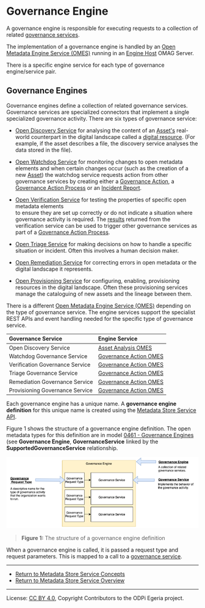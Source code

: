 <!-- SPDX-License-Identifier: CC-BY-4.0 -->
<!-- Copyright Contributors to the ODPi Egeria project. -->


# Governance Engine

A governance engine is responsible for executing requests to a collection of related
[governance services](governance-service.md).

The implementation of a governance engine is
handled by an [Open Metadata Engine Service (OMES)](../../../../engine-services)
running in an [Engine Host](https://egeria-project.org/concepts/engine-host) OMAG Server.

There is a specific engine service for each type of governance engine/service pair.

## Governance Engines

Governance engines define a collection of related governance
services.  Governance services are specialized connectors that
implement a single specialized governance activity.
There are six types of governance service:

* [Open Discovery Service](https://egeria-project.org/concepts/open-discovery-service) for
  analysing the content of an [Asset's](https://egeria-project.org/concepts/asset) real-world counterpart
  in the digital landscape called a [digital resource](https://egeria-project.org/concepts/resource). (For example, if the asset describes a file, the discovery service
  analyses the data stored in the file).
  
* [Open Watchdog Service](../../../../frameworks/governance-action-framework/docs/open-watchdog-service.md) for
  monitoring changes to open metadata elements and when certain changes occur
  (such as the creation of a new [Asset](https://egeria-project.org/concepts/asset))
  the watchdog service requests action from
  other governance services by creating either a
  [Governance Action](https://egeria-project.org/concepts/governance-action),
  a [Governance Action Process](https://egeria-project.org/conceepts/governance-action-process)
  or an [Incident Report](../../../../frameworks/governance-action-framework/docs/incident-report.md).
  
* [Open Verification Service](../../../../frameworks/governance-action-framework/docs/open-verification-service.md)
  for testing the properties of specific open metadata elements  
  to ensure they are set up correctly or
  do not indicate a situation where governance activity is required.
  The [results](https://egeria-project.org/concepts/guard) returned from the verification service
  can be used to trigger other governance services as part of a
  [Governance Action Process](https://egeria-project.org/concepts/governance-action-process).
  
* [Open Triage Service](../../../../frameworks/governance-action-framework/docs/open-triage-service.md) for making
  decisions on how to handle a specific situation or incident.  Often this involves
  a human decision maker.
  
* [Open Remediation Service](../../../../frameworks/governance-action-framework/docs/open-remediation-service.md) for
  correcting errors in open metadata or the digital landscape it represents.
   
* [Open Provisioning Service](../../../../frameworks/governance-action-framework/docs/open-provisioning-service.md) for
  configuring, enabling, provisioning resources in the digital landscape.  Often these provisioning
  services manage the cataloguing of new assets and the lineage between them.

There is a different [Open Metadata Engine Service (OMES)](../../../../engine-services)
depending on the type of governance service.  The engine services support
the specialist REST APIs and event handling needed for the specific
type of governance service.


| Governance Service | Engine Service |
| :----------------- | :------------- | 
| Open Discovery Service | [Asset Analysis OMES](../../../../engine-services/asset-analysis) |
| Watchdog Governance Service | [Governance Action OMES](../../../../engine-services/governance-action) |
| Verification Governance Service | [Governance Action OMES](../../../../engine-services/governance-action) |
| Triage Governance Service | [Governance Action OMES](../../../../engine-services/governance-action) |
| Remediation Governance Service | [Governance Action OMES](../../../../engine-services/governance-action) |
| Provisioning Governance Service | [Governance Action OMES](../../../../engine-services/governance-action) |


Each governance engine has a unique name. 
A **governance engine definition** for this unique name
is created using the
[Metadata Store Service API](../user).

Figure 1 shows the structure of a governance engine definition.
The open metadata types for this definition are in
model [0461 - Governance Engines](https://egeria-project.org/types/4/0461-Governance-Engines.md)
(see **Governance Engine**, **GovernanceService** linked by the **SupportedGovernanceService** relationship.


![Figure 1](../governance-request-type.png)
> **Figure 1:** The structure of a governance engine definition


When a governance engine is called, it is passed a request type
and request parameters.  This is mapped to a call to a [governance service](governance-service.md).


----

* [Return to Metadata Store Service Concepts](.)
* [Return to Metadata Store Service Overview](../..)



----
License: [CC BY 4.0](https://creativecommons.org/licenses/by/4.0/),
Copyright Contributors to the ODPi Egeria project.